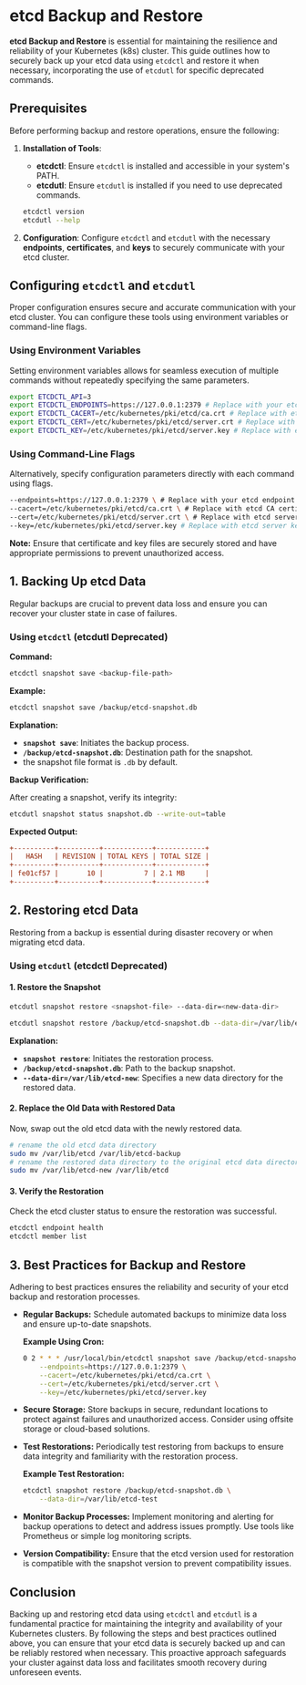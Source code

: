 # etcd Backup and Restore

**etcd Backup and Restore** is essential for maintaining the resilience and reliability of your Kubernetes (k8s) cluster. This guide outlines how to securely back up your etcd data using `etcdctl` and restore it when necessary, incorporating the use of `etcdutl` for specific deprecated commands.

## Prerequisites

Before performing backup and restore operations, ensure the following:

1. **Installation of Tools**:

   - **etcdctl**: Ensure `etcdctl` is installed and accessible in your system's PATH.
   - **etcdutl**: Ensure `etcdutl` is installed if you need to use deprecated commands.

   ```bash
   etcdctl version
   etcdutl --help
   ```

2. **Configuration**: Configure `etcdctl` and `etcdutl` with the necessary **endpoints**, **certificates**, and **keys** to securely communicate with your etcd cluster.

## Configuring `etcdctl` and `etcdutl`

Proper configuration ensures secure and accurate communication with your etcd cluster. You can configure these tools using environment variables or command-line flags.

### Using Environment Variables

Setting environment variables allows for seamless execution of multiple commands without repeatedly specifying the same parameters.

```bash
export ETCDCTL_API=3
export ETCDCTL_ENDPOINTS=https://127.0.0.1:2379 # Replace with your etcd endpoint
export ETCDCTL_CACERT=/etc/kubernetes/pki/etcd/ca.crt # Replace with etcd CA certificate path
export ETCDCTL_CERT=/etc/kubernetes/pki/etcd/server.crt # Replace with etcd server certificate path
export ETCDCTL_KEY=/etc/kubernetes/pki/etcd/server.key # Replace with etcd server key path
```

### Using Command-Line Flags

Alternatively, specify configuration parameters directly with each command using flags.

```bash
--endpoints=https://127.0.0.1:2379 \ # Replace with your etcd endpoint
--cacert=/etc/kubernetes/pki/etcd/ca.crt \ # Replace with etcd CA certificate path
--cert=/etc/kubernetes/pki/etcd/server.crt \ # Replace with etcd server certificate path
--key=/etc/kubernetes/pki/etcd/server.key # Replace with etcd server key path
```

**Note:** Ensure that certificate and key files are securely stored and have appropriate permissions to prevent unauthorized access.

## 1. **Backing Up etcd Data**

Regular backups are crucial to prevent data loss and ensure you can recover your cluster state in case of failures.

### Using `etcdctl` (etcdutl Deprecated)

**Command:**

```bash
etcdctl snapshot save <backup-file-path>
```

**Example:**

```bash
etcdctl snapshot save /backup/etcd-snapshot.db
```

**Explanation:**

- **`snapshot save`**: Initiates the backup process.
- **`/backup/etcd-snapshot.db`**: Destination path for the snapshot.
- the snapshot file format is `.db` by default.

**Backup Verification:**

After creating a snapshot, verify its integrity:

```bash
etcdutl snapshot status snapshot.db --write-out=table

```

**Expected Output:**

```ini
+----------+----------+------------+------------+
|   HASH   | REVISION | TOTAL KEYS | TOTAL SIZE |
+----------+----------+------------+------------+
| fe01cf57 |       10 |          7 | 2.1 MB     |
+----------+----------+------------+------------+
```

## 2. **Restoring etcd Data**

Restoring from a backup is essential during disaster recovery or when migrating etcd data.

### Using `etcdutl` (etcdctl Deprecated)

#### 1. **Restore the Snapshot**

```bash
etcdutl snapshot restore <snapshot-file> --data-dir=<new-data-dir>

etcdutl snapshot restore /backup/etcd-snapshot.db --data-dir=/var/lib/etcd-new
```

**Explanation:**

- **`snapshot restore`**: Initiates the restoration process.
- **`/backup/etcd-snapshot.db`**: Path to the backup snapshot.
- **`--data-dir=/var/lib/etcd-new`**: Specifies a new data directory for the restored data.

#### 2. **Replace the Old Data with Restored Data**

Now, swap out the old etcd data with the newly restored data.

```bash
# rename the old etcd data directory
sudo mv /var/lib/etcd /var/lib/etcd-backup
# rename the restored data directory to the original etcd data directory
sudo mv /var/lib/etcd-new /var/lib/etcd
```

#### 3. **Verify the Restoration**

Check the etcd cluster status to ensure the restoration was successful.

```bash
etcdctl endpoint health
etcdctl member list
```

## 3. **Best Practices for Backup and Restore**

Adhering to best practices ensures the reliability and security of your etcd backup and restoration processes.

- **Regular Backups:** Schedule automated backups to minimize data loss and ensure up-to-date snapshots.

  **Example Using Cron:**

  ```bash
  0 2 * * * /usr/local/bin/etcdctl snapshot save /backup/etcd-snapshot-$(date +\%F).db \
      --endpoints=https://127.0.0.1:2379 \
      --cacert=/etc/kubernetes/pki/etcd/ca.crt \
      --cert=/etc/kubernetes/pki/etcd/server.crt \
      --key=/etc/kubernetes/pki/etcd/server.key
  ```

- **Secure Storage:** Store backups in secure, redundant locations to protect against failures and unauthorized access. Consider using offsite storage or cloud-based solutions.

- **Test Restorations:** Periodically test restoring from backups to ensure data integrity and familiarity with the restoration process.

  **Example Test Restoration:**

  ```bash
  etcdctl snapshot restore /backup/etcd-snapshot.db \
      --data-dir=/var/lib/etcd-test
  ```

- **Monitor Backup Processes:** Implement monitoring and alerting for backup operations to detect and address issues promptly. Use tools like Prometheus or simple log monitoring scripts.

- **Version Compatibility:** Ensure that the etcd version used for restoration is compatible with the snapshot version to prevent compatibility issues.

## Conclusion

Backing up and restoring etcd data using `etcdctl` and `etcdutl` is a fundamental practice for maintaining the integrity and availability of your Kubernetes clusters. By following the steps and best practices outlined above, you can ensure that your etcd data is securely backed up and can be reliably restored when necessary. This proactive approach safeguards your cluster against data loss and facilitates smooth recovery during unforeseen events.
